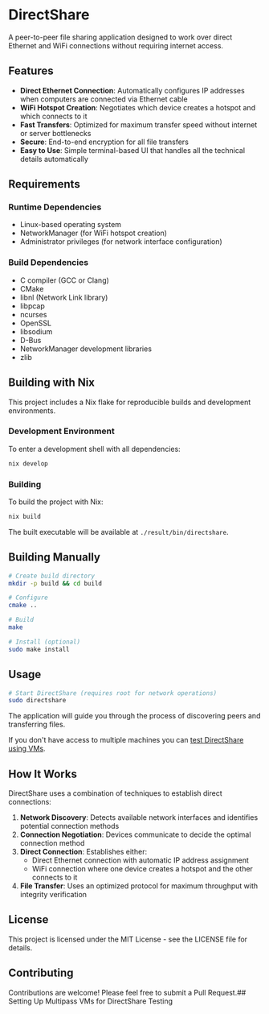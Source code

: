 # DirectShare

A peer-to-peer file sharing application designed to work over direct Ethernet and WiFi connections without requiring internet access.

## Features

- **Direct Ethernet Connection**: Automatically configures IP addresses when computers are connected via Ethernet cable
- **WiFi Hotspot Creation**: Negotiates which device creates a hotspot and which connects to it
- **Fast Transfers**: Optimized for maximum transfer speed without internet or server bottlenecks
- **Secure**: End-to-end encryption for all file transfers
- **Easy to Use**: Simple terminal-based UI that handles all the technical details automatically

## Requirements

### Runtime Dependencies
- Linux-based operating system
- NetworkManager (for WiFi hotspot creation)
- Administrator privileges (for network interface configuration)

### Build Dependencies
- C compiler (GCC or Clang)
- CMake
- libnl (Network Link library)
- libpcap
- ncurses
- OpenSSL
- libsodium
- D-Bus
- NetworkManager development libraries
- zlib

## Building with Nix

This project includes a Nix flake for reproducible builds and development environments.

### Development Environment

To enter a development shell with all dependencies:

```bash
nix develop
```

### Building

To build the project with Nix:

```bash
nix build
```

The built executable will be available at `./result/bin/directshare`.

## Building Manually

```bash
# Create build directory
mkdir -p build && cd build

# Configure
cmake ..

# Build
make

# Install (optional)
sudo make install
```

## Usage

```bash
# Start DirectShare (requires root for network operations)
sudo directshare
```

The application will guide you through the process of discovering peers and transferring files.

If you don't have access to multiple machines you can [test DirectShare using VMs](./docs/testing.md).

## How It Works

DirectShare uses a combination of techniques to establish direct connections:

1. **Network Discovery**: Detects available network interfaces and identifies potential connection methods
2. **Connection Negotiation**: Devices communicate to decide the optimal connection method
3. **Direct Connection**: Establishes either:
   - Direct Ethernet connection with automatic IP address assignment
   - WiFi connection where one device creates a hotspot and the other connects to it
4. **File Transfer**: Uses an optimized protocol for maximum throughput with integrity verification

## License

This project is licensed under the MIT License - see the LICENSE file for details.

## Contributing

Contributions are welcome! Please feel free to submit a Pull Request.## Setting Up Multipass VMs for DirectShare Testing

